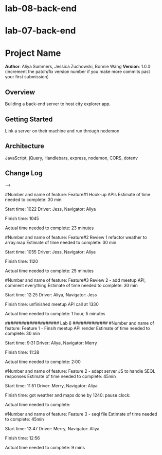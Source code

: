 # lab-08-back-end
# lab-07-back-end
# Project Name

**Author**: Aliya Summers, Jessica Zuchowski, Bonnie Wang
**Version**: 1.0.0 (increment the patch/fix version number if you make more commits past your first submission)

## Overview
Building a back-end server to host city explorer app.

## Getting Started
Link a server on their machine and run through nodemon

## Architecture
JavaScript, jQuery, Handlebars, express, nodemon, CORS, dotenv

## Change Log
<!-- Use this area to document the iterative changes made to your application as each feature is successfully implemented. Use time stamps. Here's an examples:

01-01-2001 4:59pm - Application now has a fully-functional express server, with a GET route for the location resource.

## Credits and Collaborations
<!-- Give credit (and a link) to other people or resources that helped you build this application. -->
-->

#Number and name of feature: Feature#1 Hook-up APIs
Estimate of time needed to complete: 30 min

Start time: 1022
Driver: Jess, Navigator: Aliya

Finish time: 1045

Actual time needed to complete: 23 minutes


#Number and name of feature: Feature#2 Review 1 refactor weather to array.map
Estimate of time needed to complete: 30 min

Start time: 1055
Driver: Jess, Navigator: Aliya

Finish time: 1120

Actual time needed to complete: 25 minutes

#Number and name of feature: Feature#3 Review 2 - add meetup API, comment everything
Estimate of time needed to complete: 30 min

Start time: 12:25
Driver: Aliya, Navigator: Jess

Finish time: unfinished meetup API call at 1330

Actual time needed to complete: 1 hour, 5 minutes


#################### Lab 8 #############
#Number and name of feature: Feature 1 - Finsih meetup API render
Estimate of time needed to complete: 30 min

Start time: 9:31
Driver: Aliya, Navigator: Merry

Finish time: 11:38

Actual time needed to complete: 2:00

#Number and name of feature: Feature 2 - adapt server JS to handle SEQL responses
Estimate of time needed to complete: 45min

Start time: 11:51
Driver: Merry, Navigator: Aliya

Finish time: got weather and maps done by 1240: pause clock: 

Actual time needed to complete: 

#Number and name of feature: Feature 3 - seql file
Estimate of time needed to complete: 45min

Start time: 12:47
Driver: Merry, Navigator: Aliya

Finish time: 12:56

Actual time needed to complete: 9 mins 

